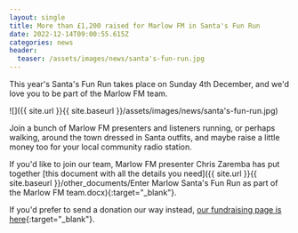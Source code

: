 ```yaml
---
layout: single
title: More than £1,200 raised for Marlow FM in Santa's Fun Run
date: 2022-12-14T09:00:55.615Z
categories: news
header:
  teaser: /assets/images/news/santa's-fun-run.jpg
---
```

This year's Santa's Fun Run takes place on Sunday 4th December, and we'd love you to be part of the Marlow FM team. 

![]({{ site.url }}{{ site.baseurl }}/assets/images/news/santa's-fun-run.jpg)

Join a bunch of Marlow FM presenters and listeners running, or perhaps walking, around the town dressed in Santa outfits, and maybe raise a little money too for your local community radio station. 

If you'd like to join our team, Marlow FM presenter Chris Zaremba has put together [this document with all the details you need]({{ site.url }}{{ site.baseurl }}/other_documents/Enter Marlow Santa's Fun Run as part of the Marlow FM team.docx){:target="_blank"}. 

If you'd prefer to send a donation our way instead, [our fundraising page is here](https://www.justgiving.com/crowdfunding/marlowfm-runningteam-1){:target="_blank"}. 